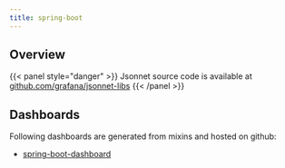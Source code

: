 ```yaml
---
title: spring-boot
---
```


## Overview



{{< panel style="danger" >}}
Jsonnet source code is available at [github.com/grafana/jsonnet-libs](https://github.com/grafana/jsonnet-libs/tree/master/spring-boot-mixin)
{{< /panel >}}

## Dashboards
Following dashboards are generated from mixins and hosted on github:


- [spring-boot-dashboard](https://github.com/monitoring-mixins/website/blob/master/assets/spring-boot/dashboards/spring-boot-dashboard.json)
